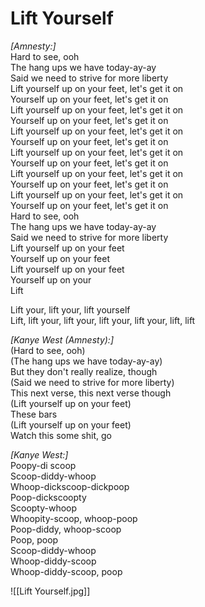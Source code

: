 # Lift Yourself

_[Amnesty:]_  
Hard to see, ooh  
The hang ups we have today-ay-ay  
Said we need to strive for more liberty  
Lift yourself up on your feet, let's get it on  
Yourself up on your feet, let's get it on  
Lift yourself up on your feet, let's get it on  
Yourself up on your feet, let's get it on  
Lift yourself up on your feet, let's get it on  
Yourself up on your feet, let's get it on  
Lift yourself up on your feet, let's get it on  
Yourself up on your feet, let's get it on  
Lift yourself up on your feet, let's get it on  
Yourself up on your feet, let's get it on  
Lift yourself up on your feet, let's get it on  
Yourself up on your feet, let's get it on  
Hard to see, ooh  
The hang ups we have today-ay-ay  
Said we need to strive for more liberty  
Lift yourself up on your feet  
Yourself up on your feet  
Lift yourself up on your feet  
Yourself up on your  
Lift  

Lift your, lift your, lift yourself  
Lift, lift your, lift your, lift your, lift your, lift, lift  

_[Kanye West (Amnesty):]_  
(Hard to see, ooh)  
(The hang ups we have today-ay-ay)  
But they don't really realize, though  
(Said we need to strive for more liberty)  
This next verse, this next verse though  
(Lift yourself up on your feet)  
These bars  
(Lift yourself up on your feet)  
Watch this some shit, go  

_[Kanye West:]_  
Poopy-di scoop  
Scoop-diddy-whoop  
Whoop-dickscoop-dickpoop  
Poop-dickscoopty  
Scoopty-whoop  
Whoopity-scoop, whoop-poop  
Poop-diddy, whoop-scoop  
Poop, poop  
Scoop-diddy-whoop  
Whoop-diddy-scoop  
Whoop-diddy-scoop, poop

![[Lift Yourself.jpg]]
